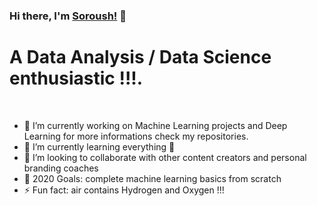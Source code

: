 ### Hi there, I'm [Soroush!](https://soroushghaderi.github.io/) 👋

# A Data Analysis / Data Science enthusiastic !!!.

<br />

- 🔭 I’m currently working on Machine Learning projects and Deep Learning for more informations check my repositories.
- 🌱 I’m currently learning everything 🤣
- 👯 I’m looking to collaborate with other content creators and personal branding coaches
- 🥅 2020 Goals: complete machine learning basics  from scratch
- ⚡ Fun fact: air contains Hydrogen and Oxygen !!!
